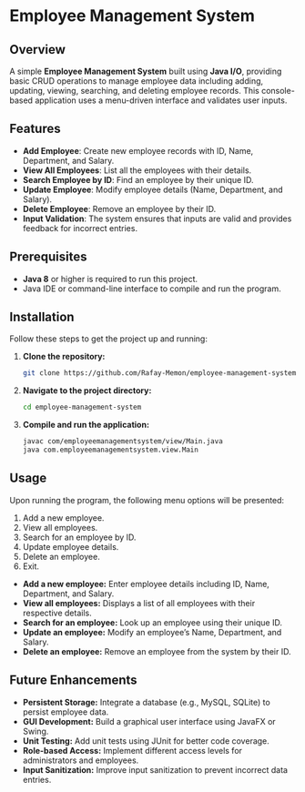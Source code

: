 # Employee Management System

## Overview
A simple **Employee Management System** built using **Java I/O**, providing basic CRUD operations to manage employee data including adding, updating, viewing, searching, and deleting employee records. This console-based application uses a menu-driven interface and validates user inputs.

## Features
- **Add Employee**: Create new employee records with ID, Name, Department, and Salary.
- **View All Employees**: List all the employees with their details.
- **Search Employee by ID**: Find an employee by their unique ID.
- **Update Employee**: Modify employee details (Name, Department, and Salary).
- **Delete Employee**: Remove an employee by their ID.
- **Input Validation**: The system ensures that inputs are valid and provides feedback for incorrect entries.

## Prerequisites
- **Java 8** or higher is required to run this project.
- Java IDE or command-line interface to compile and run the program.

## Installation
Follow these steps to get the project up and running:

1. **Clone the repository:**
   ```bash
   git clone https://github.com/Rafay-Memon/employee-management-system.git
2. **Navigate to the project directory:**
    ```bash
    cd employee-management-system
3. **Compile and run the application:**
    ```bash
    javac com/employeemanagementsystem/view/Main.java
    java com.employeemanagementsystem.view.Main

## Usage
Upon running the program, the following menu options will be presented:
1. Add a new employee.
2. View all employees.
3. Search for an employee by ID.
4. Update employee details.
5. Delete an employee.
6. Exit.

- **Add a new employee:** Enter employee details  including ID, Name, Department, and Salary.
- **View all employees:** Displays a list of all employees with their respective details.
- **Search for an employee:** Look up an employee using their unique ID.
- **Update an employee:** Modify an employee’s Name, Department, and Salary.
- **Delete an employee:** Remove an employee from the system by their ID.

## Future Enhancements

- **Persistent Storage:** Integrate a database (e.g., MySQL, SQLite) to persist employee data.
- **GUI Development:** Build a graphical user interface using JavaFX or Swing.
- **Unit Testing:** Add unit tests using JUnit for better code coverage.
- **Role-based Access:** Implement different access levels for administrators and employees.
- **Input Sanitization:** Improve input sanitization to prevent incorrect data entries.

